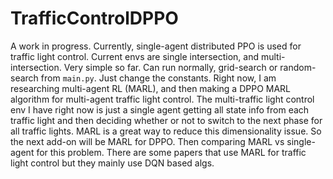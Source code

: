 # TrafficControlDPPO
A work in progress. Currently, single-agent distributed PPO is used for traffic light control. Current envs are single intersection,
and multi-intersection. Very simple so far. Can run normally, grid-search or random-search from `main.py`. Just change the constants.
Right now, I am researching multi-agent RL (MARL), and then making a DPPO MARL algorithm for multi-agent traffic light control.
The multi-traffic light control env I have right now is just a single agent getting all state info from each traffic light and
then deciding whether or not to switch to the next phase for all traffic lights. MARL is a great way to reduce this dimensionality
issue. So the next add-on will be MARL for DPPO. Then comparing MARL vs single-agent for this problem. There are some papers that
use MARL for traffic light control but they mainly use DQN based algs.
